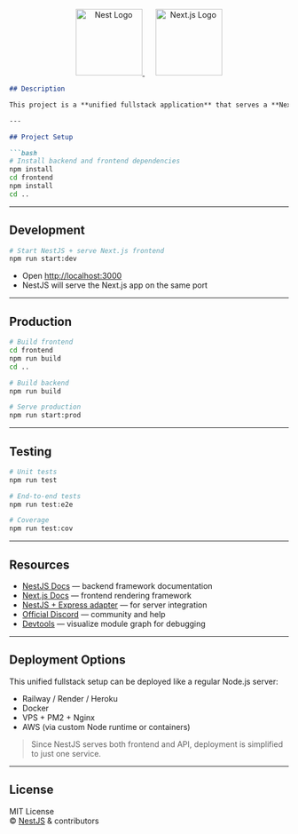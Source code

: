 <p align="center">
  <a href="http://nestjs.com/" target="blank">
    <img src="https://nestjs.com/img/logo-small.svg" width="120" alt="Nest Logo" />
  </a>
  &nbsp;&nbsp;&nbsp;&nbsp;
  <a href="https://nextjs.org/" target="blank">
    <img src="https://assets.vercel.com/image/upload/v1662130559/nextjs/Icon_dark_background.png" width="120" alt="Next.js Logo" />
  </a>
</p>

```markdown
## Description

This project is a **unified fullstack application** that serves a **Next.js frontend** directly from a **NestJS backend** using Express. It simplifies deployment and development by eliminating CORS issues and serving everything through a single port.

---

## Project Setup

```bash
# Install backend and frontend dependencies
npm install
cd frontend
npm install
cd ..
```

---

## Development

```bash
# Start NestJS + serve Next.js frontend
npm run start:dev
```

- Open [http://localhost:3000](http://localhost:3000)
- NestJS will serve the Next.js app on the same port

---

## Production

```bash
# Build frontend
cd frontend
npm run build
cd ..

# Build backend
npm run build

# Serve production
npm run start:prod
```

---

## Testing

```bash
# Unit tests
npm run test

# End-to-end tests
npm run test:e2e

# Coverage
npm run test:cov
```

---

## Resources

- [NestJS Docs](https://docs.nestjs.com) — backend framework documentation  
- [Next.js Docs](https://nextjs.org/docs) — frontend rendering framework  
- [NestJS + Express adapter](https://docs.nestjs.com/faq/nest-application-context#use-express-with-nest) — for server integration  
- [Official Discord](https://discord.gg/G7Qnnhy) — community and help  
- [Devtools](https://devtools.nestjs.com) — visualize module graph for debugging  

---

## Deployment Options

This unified fullstack setup can be deployed like a regular Node.js server:

- Railway / Render / Heroku  
- Docker  
- VPS + PM2 + Nginx  
- AWS (via custom Node runtime or containers)

> Since NestJS serves both frontend and API, deployment is simplified to just one service.

---

## License

MIT License  
© [NestJS](https://nestjs.com) & contributors
```
